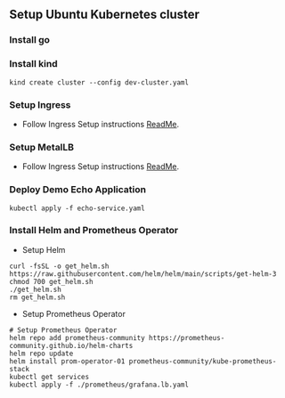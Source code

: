 ## Setup Ubuntu Kubernetes cluster

### Install go

### Install kind

```
kind create cluster --config dev-cluster.yaml
```

### Setup Ingress
- Follow Ingress Setup instructions [ReadMe](./ingress/readme.md).

### Setup MetalLB
- Follow Ingress Setup instructions [ReadMe](./ingress/readme.md).

### Deploy Demo Echo Application
```
kubectl apply -f echo-service.yaml
```

### Install Helm and Prometheus Operator
- Setup Helm
```
curl -fsSL -o get_helm.sh https://raw.githubusercontent.com/helm/helm/main/scripts/get-helm-3
chmod 700 get_helm.sh
./get_helm.sh
rm get_helm.sh
```

- Setup Prometheus Operator
```
# Setup Prometheus Operator
helm repo add prometheus-community https://prometheus-community.github.io/helm-charts
helm repo update
helm install prom-operator-01 prometheus-community/kube-prometheus-stack
kubectl get services
kubectl apply -f ./prometheus/grafana.lb.yaml
```